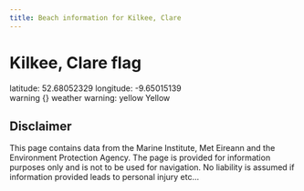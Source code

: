 ```yaml
---
title: Beach information for Kilkee, Clare
---
```

# Kilkee, Clare <span class="material-icons blue-flag">flag</span>

<div class="location-info">latitude: 52.68052329 longitude: -9.65015139</div>
<div class="met-eireann-warnings"><span class="material-icons {}-warning">warning</span>&nbsp;{} weather warning: yellow Yellow&nbsp;</div>
<div></div>

## Disclaimer

This page contains data from the Marine Institute, 
Met Eireann and the Environment Protection Agency. The page is provided for
information purposes only and is not to be used for navigation. No liability 
is assumed if information provided leads to personal injury etc...